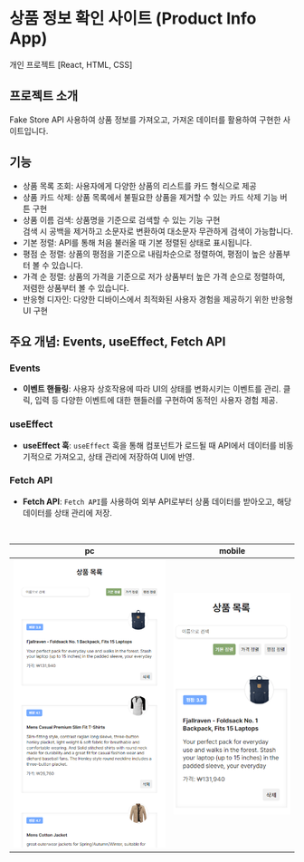 # 상품 정보 확인 사이트 (Product Info App)

개인 프로젝트 [React, HTML, CSS]

## 프로젝트 소개

Fake Store API 사용하여 상품 정보를 가져오고, 가져온 데이터를 활용하여 구현한 사이트입니다.

## 기능

- 상품 목록 조회: 사용자에게 다양한 상품의 리스트를 카드 형식으로 제공
- 상품 카드 삭제: 상품 목록에서 불필요한 상품을 제거할 수 있는 카드 삭제 기능 버튼 구현
- 상품 이름 검색: 상품명을 기준으로 검색할 수 있는 기능 구현  
  검색 시 공백을 제거하고 소문자로 변환하여 대소문자 무관하게 검색이 가능합니다.
- 기본 정렬: API를 통해 처음 불러올 때 기본 정렬된 상태로 표시됩니다.
- 평점 순 정렬: 상품의 평점을 기준으로 내림차순으로 정렬하여, 평점이 높은 상품부터 볼 수 있습니다.
- 가격 순 정렬: 상품의 가격을 기준으로 저가 상품부터 높은 가격 순으로 정렬하여, 저렴한 상품부터 볼 수 있습니다.
- 반응형 디자인: 다양한 디바이스에서 최적화된 사용자 경험을 제공하기 위한 반응형 UI 구현

## 주요 개념: Events, useEffect, Fetch API

### Events

- **이벤트 핸들링**: 사용자 상호작용에 따라 UI의 상태를 변화시키는 이벤트를 관리. 클릭, 입력 등 다양한 이벤트에 대한 핸들러를 구현하여 동적인 사용자 경험 제공.

### useEffect

- **useEffect 훅**: `useEffect` 훅을 통해 컴포넌트가 로드될 때 API에서 데이터를 비동기적으로 가져오고, 상태 관리에 저장하여 UI에 반영.

### Fetch API

- **Fetch API**: `Fetch API`를 사용하여 외부 API로부터 상품 데이터를 받아오고, 해당 데이터를 상태 관리에 저장.

<br>

| pc                                          | mobile                                      |
| ------------------------------------------- | ------------------------------------------- |
| ![alt text](./src/resource/img/image_1.png) | ![alt text](./src/resource/img/image_2.png) |
